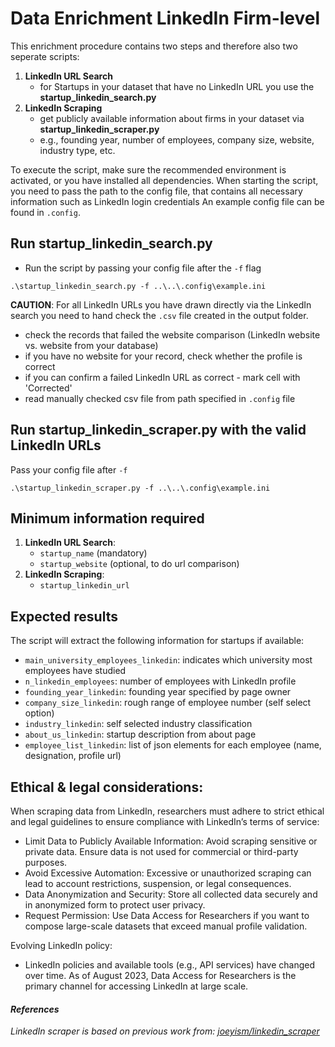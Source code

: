 # Data Enrichment LinkedIn Firm-level

This enrichment procedure contains two steps and therefore also two seperate scripts:
1. **LinkedIn URL Search**
   - for Startups in your dataset that have no LinkedIn URL you use the **startup_linkedin_search.py**
2. **LinkedIn Scraping**
   - get publicly available information about firms in your dataset via **startup_linkedin_scraper.py**
   - e.g., founding year, number of employees, company size, website, industry type, etc. 

To execute the script, make sure the recommended environment is activated, or you have installed all dependencies.
When starting the script, you need to pass the path to the config file, that contains all necessary information such as LinkedIn login credentials
An example config file can be found in `.config`.

## Run startup_linkedin_search.py 
- Run the script by passing your config file after the `-f` flag
````
.\startup_linkedin_search.py -f ..\..\.config\example.ini
````

**CAUTION**: 
For all LinkedIn URLs you have drawn directly via the LinkedIn search you need to hand check the `.csv` file created in the output folder. 
   - check the records that failed the website comparison (LinkedIn website vs. website from your database)
   - if you have no website for your record, check whether the profile is correct 
   - if you can confirm a failed LinkedIn URL as correct - mark cell with 'Corrected'
   - read manually checked csv file from path specified in `.config` file
   
## Run startup_linkedin_scraper.py with the valid LinkedIn URLs
Pass your config file after `-f`
````
.\startup_linkedin_scraper.py -f ..\..\.config\example.ini
````

## Minimum information required
1. **LinkedIn URL Search**: 
   - `startup_name` (mandatory)
   - `startup_website` (optional, to do url comparison)
2. **LinkedIn Scraping**:
   - `startup_linkedin_url`

## Expected results
The script will extract the following information for startups if available:
- `main_university_employees_linkedin`: indicates which university most employees have studied
- `n_linkedin_employees`: number of employees with LinkedIn profile
- `founding_year_linkedin`: founding year specified by page owner
- `company_size_linkedin`: rough range of employee number (self select option)
- `industry_linkedin`: self selected industry classification
- `about_us_linkedin`: startup description from about page
- `employee_list_linkedin`: list of json elements for each employee (name, designation, profile url)

## Ethical & legal considerations:
When scraping data from LinkedIn, researchers must adhere to strict ethical and legal guidelines to ensure compliance with LinkedIn’s terms of service:
- Limit Data to Publicly Available Information: Avoid scraping sensitive or private data. Ensure data is not used for commercial or third-party purposes.
- Avoid Excessive Automation: Excessive or unauthorized scraping can lead to account restrictions, suspension, or legal consequences.
- Data Anonymization and Security: Store all collected data securely and in anonymized form to protect user privacy.
- Request Permission: Use Data Access for Researchers if you want to compose large-scale datasets that exceed manual profile validation.

Evolving LinkedIn policy:
- LinkedIn policies and available tools (e.g., API services) have changed over time. As of August 2023, Data Access for Researchers is the primary channel for accessing LinkedIn at large scale.

#### *References*
*LinkedIn scraper is based on previous work from: [joeyism/linkedin_scraper](https://github.com/joeyism/linkedin_scraper)*

